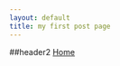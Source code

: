 ```yaml
---
layout: default
title: my first post page
---
```


##header2 
[Home](https://zzunstu.github.io/Test)
